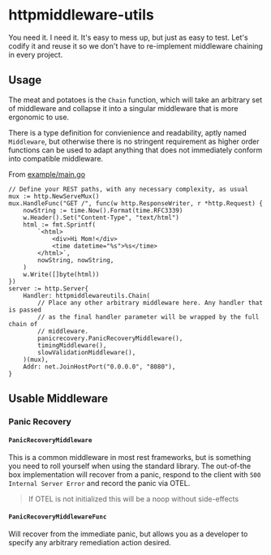 # httpmiddleware-utils

You need it. I need it. It's easy to mess up, but just as easy to test.
Let's codify it and reuse it so we don't have to re-implement middleware
chaining in every project.

## Usage
The meat and potatoes is the `Chain` function, which will take an arbitrary
set of middleware and collapse it into a singular middleware that is more
ergonomic to use.

There is a type definition for convienience and readability, aptly named
`Middleware`, but otherwise there is no stringent requirement as higher
order functions can be used to adapt anything that does not immediately
conform into compatible middleware.

From [example/main.go](./example/main.go)
```golang
// Define your REST paths, with any necessary complexity, as usual
mux := http.NewServeMux()
mux.HandleFunc("GET /", func(w http.ResponseWriter, r *http.Request) {
	nowString := time.Now().Format(time.RFC3339)
	w.Header().Set("Content-Type", "text/html")
	html := fmt.Sprintf(
		`<html>
			<div>Hi Mom!</div>
			<time datetime="%s">%s</time>
		</html>`,
		nowString, nowString,
	)
	w.Write([]byte(html))
})
server := http.Server{
	Handler: httpmiddlewareutils.Chain(
		// Place any other arbitrary middleware here. Any handler that is passed
		// as the final handler parameter will be wrapped by the full chain of
		// middleware.
		panicrecovery.PanicRecoveryMiddleware(),
		timingMiddleware(),
		slowValidationMiddleware(),
	)(mux),
	Addr: net.JoinHostPort("0.0.0.0", "8080"),
}
```

## Usable Middleware

### Panic Recovery

#### `PanicRecoveryMiddleware`
This is a common middleware in most rest frameworks, but is something you need
to roll yourself when using the standard library. The out-of-the box implementation
will recover from a panic, respond to the client with `500 Internal Server Error`
and record the panic via OTEL.

> If OTEL is not initialized this will be a noop without side-effects

#### `PanicRecoveryMiddlewareFunc`
Will recover from the immediate panic, but allows you as a developer to specify
any arbitrary remediation action desired.
